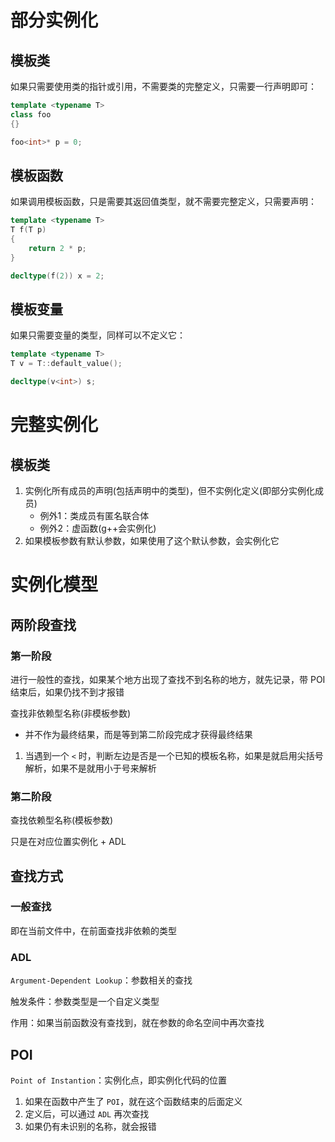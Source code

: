 # 部分实例化

## 模板类

如果只需要使用类的指针或引用，不需要类的完整定义，只需要一行声明即可：
```cpp
template <typename T>
class foo
{}

foo<int>* p = 0;
```

## 模板函数

如果调用模板函数，只是需要其返回值类型，就不需要完整定义，只需要声明：
```cpp
template <typename T>
T f(T p)
{
	return 2 * p;
}

decltype(f(2)) x = 2;
```

## 模板变量

如果只需要变量的类型，同样可以不定义它：
```cpp
template <typename T>
T v = T::default_value();

decltype(v<int>) s;
```

# 完整实例化

## 模板类

1. 实例化所有成员的声明(包括声明中的类型)，但不实例化定义(即部分实例化成员)
	- 例外1：类成员有匿名联合体
	- 例外2：虚函数(g++会实例化)
2. 如果模板参数有默认参数，如果使用了这个默认参数，会实例化它

# 实例化模型

## 两阶段查找

### 第一阶段

进行一般性的查找，如果某个地方出现了查找不到名称的地方，就先记录，带 POI 结束后，如果仍找不到才报错

查找非依赖型名称(非模板参数)
- 并不作为最终结果，而是等到第二阶段完成才获得最终结果

1. 当遇到一个 `<` 时，判断左边是否是一个已知的模板名称，如果是就启用尖括号解析，如果不是就用小于号来解析

### 第二阶段

查找依赖型名称(模板参数)

只是在对应位置实例化 + ADL

## 查找方式

### 一般查找

即在当前文件中，在前面查找非依赖的类型

### ADL

`Argument-Dependent Lookup`：参数相关的查找

触发条件：参数类型是一个自定义类型

作用：如果当前函数没有查找到，就在参数的命名空间中再次查找

## POI

`Point of Instantion`：实例化点，即实例化代码的位置

1. 如果在函数中产生了 `POI`，就在这个函数结束的后面定义
2. 定义后，可以通过 `ADL` 再次查找
3. 如果仍有未识别的名称，就会报错